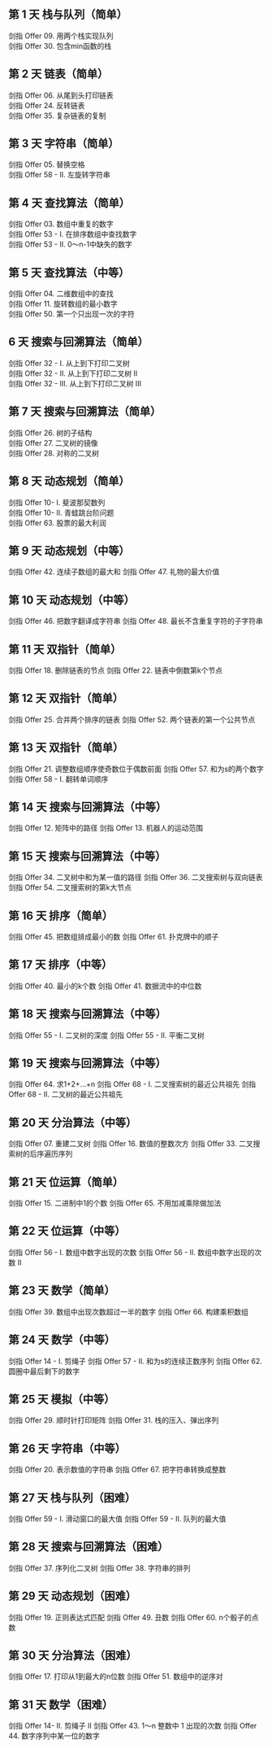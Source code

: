 ## 第 1 天 栈与队列（简单）

剑指 Offer 09. 用两个栈实现队列  
剑指 Offer 30. 包含min函数的栈  
## 第 2 天 链表（简单）

剑指 Offer 06. 从尾到头打印链表  
剑指 Offer 24. 反转链表   
剑指 Offer 35. 复杂链表的复制  
## 第 3 天 字符串（简单）

剑指 Offer 05. 替换空格  
剑指 Offer 58 - II. 左旋转字符串  
## 第 4 天 查找算法（简单）

剑指 Offer 03. 数组中重复的数字  
剑指 Offer 53 - I. 在排序数组中查找数字  
剑指 Offer 53 - II. 0～n-1中缺失的数字  
## 第 5 天 查找算法（中等）

剑指 Offer 04. 二维数组中的查找  
剑指 Offer 11. 旋转数组的最小数字  
剑指 Offer 50. 第一个只出现一次的字符  
##  6 天 搜索与回溯算法（简单）

剑指 Offer 32 - I. 从上到下打印二叉树  
剑指 Offer 32 - II. 从上到下打印二叉树 II  
剑指 Offer 32 - III. 从上到下打印二叉树 III  
## 第 7 天 搜索与回溯算法（简单）

剑指 Offer 26. 树的子结构  
剑指 Offer 27. 二叉树的镜像  
剑指 Offer 28. 对称的二叉树  
## 第 8 天 动态规划（简单）

剑指 Offer 10- I. 斐波那契数列  
剑指 Offer 10- II. 青蛙跳台阶问题  
剑指 Offer 63. 股票的最大利润  
## 第 9 天 动态规划（中等）

剑指 Offer 42. 连续子数组的最大和
剑指 Offer 47. 礼物的最大价值
## 第 10 天 动态规划（中等）

剑指 Offer 46. 把数字翻译成字符串
剑指 Offer 48. 最长不含重复字符的子字符串
## 第 11 天 双指针（简单）

剑指 Offer 18. 删除链表的节点
剑指 Offer 22. 链表中倒数第k个节点
## 第 12 天 双指针（简单）

剑指 Offer 25. 合并两个排序的链表
剑指 Offer 52. 两个链表的第一个公共节点
## 第 13 天 双指针（简单）

剑指 Offer 21. 调整数组顺序使奇数位于偶数前面
剑指 Offer 57. 和为s的两个数字
剑指 Offer 58 - I. 翻转单词顺序
## 第 14 天 搜索与回溯算法（中等）

剑指 Offer 12. 矩阵中的路径
剑指 Offer 13. 机器人的运动范围
## 第 15 天 搜索与回溯算法（中等）

剑指 Offer 34. 二叉树中和为某一值的路径
剑指 Offer 36. 二叉搜索树与双向链表
剑指 Offer 54. 二叉搜索树的第k大节点
## 第 16 天 排序（简单）

剑指 Offer 45. 把数组排成最小的数
剑指 Offer 61. 扑克牌中的顺子
## 第 17 天 排序（中等）

剑指 Offer 40. 最小的k个数
剑指 Offer 41. 数据流中的中位数
## 第 18 天 搜索与回溯算法（中等）

剑指 Offer 55 - I. 二叉树的深度
剑指 Offer 55 - II. 平衡二叉树
## 第 19 天 搜索与回溯算法（中等）

剑指 Offer 64. 求1+2+…+n
剑指 Offer 68 - I. 二叉搜索树的最近公共祖先
剑指 Offer 68 - II. 二叉树的最近公共祖先
## 第 20 天 分治算法（中等）

剑指 Offer 07. 重建二叉树
剑指 Offer 16. 数值的整数次方
剑指 Offer 33. 二叉搜索树的后序遍历序列
## 第 21 天 位运算（简单）

剑指 Offer 15. 二进制中1的个数
剑指 Offer 65. 不用加减乘除做加法
## 第 22 天 位运算（中等）

剑指 Offer 56 - I. 数组中数字出现的次数
剑指 Offer 56 - II. 数组中数字出现的次数 II
## 第 23 天 数学（简单）

剑指 Offer 39. 数组中出现次数超过一半的数字
剑指 Offer 66. 构建乘积数组
## 第 24 天 数学（中等）

剑指 Offer 14 - I. 剪绳子
剑指 Offer 57 - II. 和为s的连续正数序列
剑指 Offer 62. 圆圈中最后剩下的数字
## 第 25 天 模拟（中等）

剑指 Offer 29. 顺时针打印矩阵
剑指 Offer 31. 栈的压入、弹出序列
## 第 26 天 字符串（中等）

剑指 Offer 20. 表示数值的字符串
剑指 Offer 67. 把字符串转换成整数
## 第 27 天 栈与队列（困难）

剑指 Offer 59 - I. 滑动窗口的最大值
剑指 Offer 59 - II. 队列的最大值
## 第 28 天 搜索与回溯算法（困难）

剑指 Offer 37. 序列化二叉树
剑指 Offer 38. 字符串的排列
## 第 29 天 动态规划（困难）

剑指 Offer 19. 正则表达式匹配
剑指 Offer 49. 丑数
剑指 Offer 60. n个骰子的点数
## 第 30 天 分治算法（困难）

剑指 Offer 17. 打印从1到最大的n位数
剑指 Offer 51. 数组中的逆序对
## 第 31 天 数学（困难）

剑指 Offer 14- II. 剪绳子 II
剑指 Offer 43. 1～n 整数中 1 出现的次数
剑指 Offer 44. 数字序列中某一位的数字
